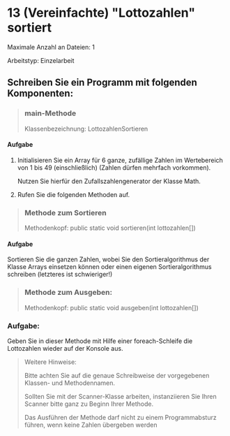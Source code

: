 # 13 (Vereinfachte) "Lottozahlen" sortiert

Maximale Anzahl an Dateien: 1

Arbeitstyp: Einzelarbeit

## Schreiben Sie ein Programm mit folgenden Komponenten:
> ### main-Methode
>Klassenbezeichnung: LottozahlenSortieren

#### Aufgabe
1. Initialisieren Sie ein Array für 6 ganze, zufällige Zahlen im Wertebereich von 1 bis 49
   (einschließlich) (Zahlen dürfen mehrfach vorkommen).

   Nutzen Sie hierfür den Zufallszahlengenerator der Klasse Math.
2. Rufen Sie die folgenden Methoden auf.
>### Methode zum Sortieren
>Methodenkopf: public static void sortieren(int lottozahlen[])

#### Aufgabe
Sortieren Sie die ganzen Zahlen, wobei Sie den Sortieralgorithmus der Klasse
Arrays einsetzen können oder einen eigenen Sortieralgorithmus schreiben (letzteres
ist schwieriger!)

>### Methode zum Ausgeben:
>Methodenkopf: public static void ausgeben(int lottozahlen[])
> 
### Aufgabe:
Geben Sie in dieser Methode mit Hilfe einer foreach-Schleife die
Lottozahlen wieder auf der Konsole aus.

>Weitere Hinweise:
> 
>Bitte achten Sie auf die genaue Schreibweise der vorgegebenen Klassen- und
Methodennamen.
>
>Sollten Sie mit der Scanner-Klasse arbeiten,
instanziieren Sie Ihren Scanner bitte ganz zu Beginn Ihrer Methode.
> 
>Das Ausführen der Methode darf nicht zu einem Programmabsturz führen, wenn keine Zahlen
  übergeben werden